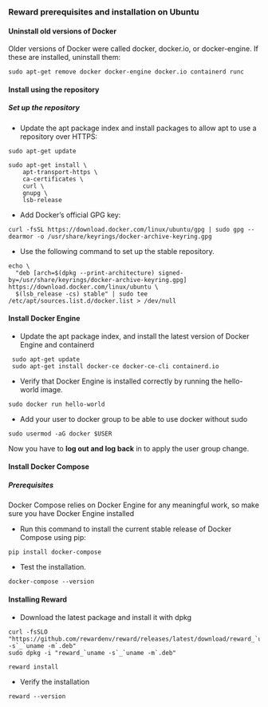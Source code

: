 ### Reward prerequisites and installation on Ubuntu

#### Uninstall old versions of Docker

Older versions of Docker were called docker, docker.io, or docker-engine. If these are installed, uninstall them:

```
sudo apt-get remove docker docker-engine docker.io containerd runc
```

#### Install using the repository

##### Set up the repository

* Update the apt package index and install packages to allow apt to use a repository over HTTPS:

```
sudo apt-get update
```

```
sudo apt-get install \
    apt-transport-https \
    ca-certificates \
    curl \
    gnupg \
    lsb-release
```

* Add Docker’s official GPG key:

```
curl -fsSL https://download.docker.com/linux/ubuntu/gpg | sudo gpg --dearmor -o /usr/share/keyrings/docker-archive-keyring.gpg
```

* Use the following command to set up the stable repository.

```
echo \
  "deb [arch=$(dpkg --print-architecture) signed-by=/usr/share/keyrings/docker-archive-keyring.gpg] https://download.docker.com/linux/ubuntu \
  $(lsb_release -cs) stable" | sudo tee /etc/apt/sources.list.d/docker.list > /dev/null
```

#### Install Docker Engine

* Update the apt package index, and install the latest version of Docker Engine and containerd

```
 sudo apt-get update
 sudo apt-get install docker-ce docker-ce-cli containerd.io
```

* Verify that Docker Engine is installed correctly by running the hello-world image.

```
sudo docker run hello-world
```

* Add your user to docker group to be able to use docker without sudo

```
sudo usermod -aG docker $USER
```

Now you have to **log out and log back** in to apply the user group change.

#### Install Docker Compose

##### Prerequisites

Docker Compose relies on Docker Engine for any meaningful work, so make sure you have Docker Engine installed

* Run this command to install the current stable release of Docker Compose using pip:

```
pip install docker-compose
```

* Test the installation.

```
docker-compose --version
```

#### Installing Reward

* Download the latest package and install it with dpkg

```
curl -fsSLO "https://github.com/rewardenv/reward/releases/latest/download/reward_`uname -s`_`uname -m`.deb"
sudo dpkg -i "reward_`uname -s`_`uname -m`.deb"
```

```
reward install
```

* Verify the installation

```
reward --version
```
